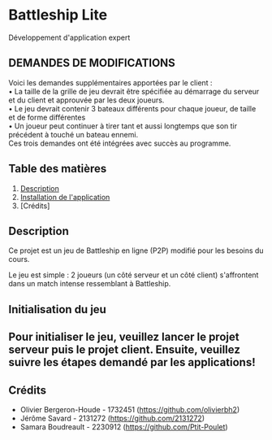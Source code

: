 # Battleship Lite
Développement d'application expert
## DEMANDES DE MODIFICATIONS 
Voici les demandes supplémentaires apportées par le client :   
•   La taille de la grille de jeu devrait être spécifiée au démarrage du serveur et du client et approuvée par les deux joueurs.  
•   Le jeu devrait contenir 3 bateaux différents pour chaque joueur, de taille et de forme différentes  
•   Un joueur peut continuer à tirer tant et aussi longtemps que son tir précédent à touché un bateau ennemi.  
    Ces trois demandes ont été intégrées avec succès au programme.

## Table des matières
1. [Description](#description)
3. [Installation de l'application](#initialisation)
5. [Crédits]


## Description <a name="description"></a>
Ce projet est un jeu de Battleship en ligne (P2P) modifié pour les besoins du cours.

Le jeu est simple : 2 joueurs (un côté serveur et un côté client) s'affrontent dans un match intense ressemblant à Battleship.
## Initialisation du jeu  <a name="initialisation"></a>
Pour initialiser le jeu, veuillez lancer le projet serveur puis le projet client. Ensuite, veuillez suivre les étapes demandé par les applications!
  - 
## Crédits <a name="credit"></a>
- Olivier Bergeron-Houde - 1732451 (https://github.com/olivierbh2) 
- Jérôme Savard - 2131272 (https://github.com/2131272)
- Samara Boudreault - 2230912 (https://github.com/Ptit-Poulet)



